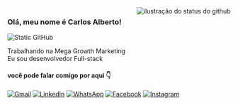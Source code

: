 <img align='right' src="https://github-readme-stats.vercel.app/api?username=carlosallberto&show_icons=true&title_color=9fef00&text_color=dddddd&icon_color=dddddd&bg_color=0a0a0a&cache_seconds=2300" alt="ilustração do status do github">

### Olá, meu nome é Carlos Alberto!

<img src="https://img.shields.io/static/v1?label=Overview&message=CarlosAllberto&color=9fef00&style=for-the-badge&logo=GitHub" alt="Static GitHub">

<p>Trabalhando na Mega Growth Marketing<br/> Eu sou desenvolvedor Full-stack</p>

#### você pode falar comigo por aqui 👇

<p align="left">
  <a href="mailto:dasilvacarlosalberto344@gmail.com" title="Gmail">
  <img src="https://img.shields.io/badge/-Gmail-0a0a0a?style=flat-square&labelColor=0a0a0a&logo=gmail&logoColor=white&link=mailto:dasilvacarlosalberto344@gmail.com" alt="Gmail"/></a>
  <a href="https://www.linkedin.com/in/carlosallberto344/" title="LinkedIn">
  <img src="https://img.shields.io/badge/-Linkedin-0a0a0a?style=flat-square&logo=Linkedin&logoColor=white&link=https://www.linkedin.com/in/carlosallberto344" alt="LinkedIn"/></a>
  <a href="https://api.whatsapp.com/send?phone=5587991156513" title="WhatsApp">
  <img src="https://img.shields.io/badge/-WhatsApp-0a0a0a?style=flat-square&labelColor=0a0a0a&logo=whatsapp&logoColor=white&link=https://api.whatsapp.com/send?phone=5587991156513" alt="WhatsApp"/></a>
  <a href="https://www.facebook.com/profile.php?id=100070570160629" title="Facebook">
  <img src="https://img.shields.io/badge/-Facebook-0a0a0a?style=flat-square&labelColor=0a0a0a&logo=facebook&logoColor=white&link=https://www.facebook.com/profile.php?id=100070570160629" alt="Facebook"/></a>
  <a href="https://www.instagram.com/carlosallberto.dev" title="Instagram">
  <img src="https://img.shields.io/badge/-Instagram-0a0a0a?style=flat-square&labelColor=0a0a0a&logo=instagram&logoColor=white&link=https://www.instagram.com/carlosallberto.dev" alt="Instagram"/></a>
</p>
